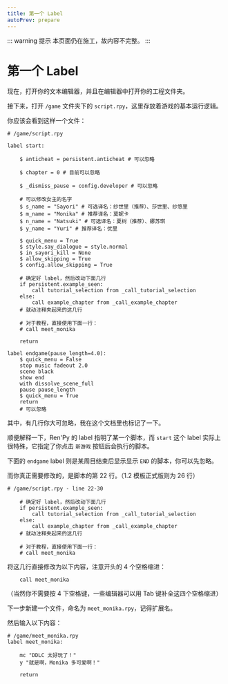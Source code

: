 ```yaml
---
title: 第一个 Label
autoPrev: prepare
---
```


::: warning 提示
本页面仍在施工，故内容不完整。
:::

# 第一个 Label

现在，打开你的文本编辑器，并且在编辑器中打开你的工程文件夹。

接下来，打开 `/game` 文件夹下的 `script.rpy`，这里存放着游戏的基本运行逻辑。

你应该会看到这样一个文件：

```renpy
# /game/script.rpy

label start:

    $ anticheat = persistent.anticheat # 可以忽略

    $ chapter = 0 # 目前可以忽略

    $ _dismiss_pause = config.developer # 可以忽略

    # 可以修改女主的名字
    $ s_name = "Sayori" # 可选译名：纱世里（推荐）、莎世里、纱悠里
    $ m_name = "Monika" # 推荐译名：莫妮卡
    $ n_name = "Natsuki" # 可选译名：夏树（推荐）、娜苏琪
    $ y_name = "Yuri" # 推荐译名：优里

    $ quick_menu = True
    $ style.say_dialogue = style.normal
    $ in_sayori_kill = None
    $ allow_skipping = True
    $ config.allow_skipping = True
    
    # 确定好 label，然后改动下面几行
    if persistent.example_seen:
        call tutorial_selection from _call_tutorial_selection
    else:
        call example_chapter from _call_example_chapter
    # 就动注释夹起来的这几行

    # 对于教程，直接使用下面一行：
    # call meet_monika

    return

label endgame(pause_length=4.0):
    $ quick_menu = False
    stop music fadeout 2.0
    scene black
    show end
    with dissolve_scene_full
    pause pause_length
    $ quick_menu = True
    return
    # 可以忽略
```

其中，有几行你大可忽略，我在这个文档里也标记了一下。

顺便解释一下，Ren'Py 的 label 指明了某一个脚本，而 `start` 这个 label 实际上很特殊，它指定了你点击 `新游戏` 按钮后会执行的脚本。

下面的 `endgame` label 则是某周目结束后显示显示 `END` 的脚本，你可以先忽略。

而你真正需要修改的，是脚本的第 22 行。（1.2 模板正式版则为 26 行）

```renpy
# /game/script.rpy - line 22-30

    # 确定好 label，然后改动下面几行
    if persistent.example_seen:
        call tutorial_selection from _call_tutorial_selection
    else:
        call example_chapter from _call_example_chapter
    # 就动注释夹起来的这几行

    # 对于教程，直接使用下面一行：
    # call meet_monika

```

将这几行直接修改为以下内容，注意开头的 4 个空格缩进：

```renpy
    call meet_monika
```

（当然你不需要按 4 下空格键，一些编辑器可以用 Tab 键补全这四个空格缩进）

下一步新建一个文件，命名为 `meet_monika.rpy`，记得扩展名。

然后输入以下内容：

```renpy
# /game/meet_monika.rpy
label meet_monika:
    
    mc "DDLC 太好玩了！"
    y "就是啊，Monika 多可爱啊！"
   
    return
```